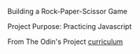 Building a Rock-Paper-Scissor Game

Project Purpose: Practicing Javascript

From The Odin's Project [curriculum](https://www.theodinproject.com/courses/web-development-101/lessons/rock-paper-scissors)
